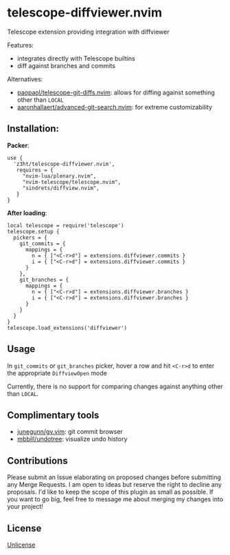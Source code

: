 # telescope-diffviewer.nvim

Telescope extension providing integration with diffviewer

Features:  
- integrates directly with Telescope builtins
- diff against branches and commits

Alternatives:
- [paopaol/telescope-git-diffs.nvim](https://github.com/paopaol/telescope-git-diffs.nvim): allows for diffing against something other than `LOCAL`
- [aaronhallaert/advanced-git-search.nvim](https://github.com/aaronhallaert/advanced-git-search.nvim): for extreme customizability

## Installation:

**Packer**:  
```
use {
  'z3ht/telescope-diffviewer.nvim',
   requires = {
     "nvim-lua/plenary.nvim",
     "nvim-telescope/telescope.nvim",
     "sindrets/diffview.nvim",
   }
}
```

**After loading**:  
```
local telescope = require('telescope')
telescope.setup {
  pickers = {
    git_commits = {
      mappings = {
        n = { ["<C-r>d"] = extensions.diffviewer.commits }
        i = { ["<C-r>d"] = extensions.diffviewer.commits }
      }
    },
    git_branches = {
      mappings = {
        n = { ["<C-r>d"] = extensions.diffviewer.branches }
        i = { ["<C-r>d"] = extensions.diffviewer.branches }
      }
    }
  }
}
telescope.load_extensions('diffviewer')
```

## Usage

In `git_commits` or `git_branches` picker, hover a row and hit `<C-r>d` to enter the appropriate `DiffviewOpen` mode

Currently, there is no support for comparing changes against anything other than `LOCAL`.

## Complimentary tools  
- [junegunn/gv.vim](https://github.com/junegunn/gv.vim): git commit browser 
- [mbbill/undotree](https://github.com/mbbill/undotree): visualize undo history

## Contributions

Please submit an Issue elaborating on proposed changes before submitting any Merge Requests. I am open to ideas but reserve the right to decline any proposals. I'd like to keep the scope of this plugin as small as possible. If you want to go big, feel free to message me about merging my changes into your project!

## License

[Unlicense](https://unlicense.org/)
